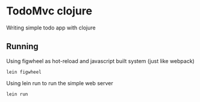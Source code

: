 # TodoMvc clojure

Writing simple todo app with clojure

## Running

Using figwheel as hot-reload and javascript built system (just like webpack)

```
lein figwheel
```

Using lein run to run the simple web server
```
lein run
```
